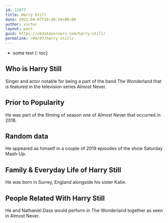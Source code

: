 ```yaml
---
id: 12077
title: Harry Still
date: 2021-04-07T10:48:54+00:00
author: victor
layout: post
guid: https://ukdataservers.com/harry-still/
permalink: /04/07/harry-still/
---
```


* some text
{: toc}


## Who is Harry Still



Singer and actor notable for being a part of the band The Wonderland that is featured in the television series Almost Never. 

                
                
                
## Prior to Popularity



He was part of the filming of season one of Almost Never that occurred in 2018. 

                
                
                
## Random data



He appeared as himself in a couple of 2019 episodes of the show Saturday Mash-Up. 

                
                
                
## Family & Everyday Life of Harry Still



He was born in Surrey, England alongside his sister Katie. 

                
                
                
## People Related With Harry Still



He and Nathaniel Dass would perform in The Wonderland together as seen in Almost Never. 

                
              
            
          
          
          